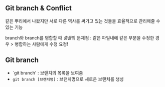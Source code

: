 ## Git branch & Conflict

같은 뿌리에서 나왔지만 서로 다른 역사를 써가고 있는 것들을 효율적으로 관리해줄 수 있는 기능

branch와 branch를 병합할 때 *충돌*의 문제점 : 같은 파일내에 같은 부분을 수정한 경우 > 병합하는 사람에게 수정 요청!

## Git branch
* `git branch' : 브랜치의 목록을 보여줌
* `git branch [브랜치명]` : 브랜치명으로 새로운 브랜치를 생성